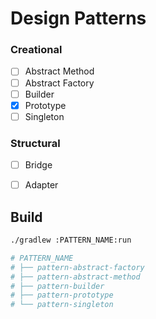 
# Design Patterns

### Creational

- [ ] Abstract Method
- [ ] Abstract Factory
- [ ] Builder
- [x] Prototype
- [ ] Singleton

### Structural

- [ ] Bridge
- [ ] Adapter


## Build

```bash
./gradlew :PATTERN_NAME:run

# PATTERN_NAME
# ├── pattern-abstract-factory
# ├── pattern-abstract-method
# ├── pattern-builder
# ├── pattern-prototype
# └── pattern-singleton
```


